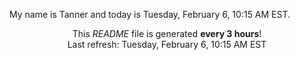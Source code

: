 My name is Tanner and today is Tuesday, February 6, 10:15 AM EST.

<p align="center">This <i>README</i> file is generated <b>every 3 hours</b>!</br>Last refresh: Tuesday, February 6, 10:15 AM EST<br /></p>
